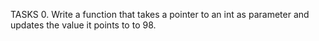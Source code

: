TASKS
0. Write a function that takes a pointer to an int as parameter and updates the value it points to to 98.
